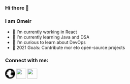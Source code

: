 ### Hi there 👋
### I am Omeir
- 🔭 I’m currently working in React
- 🌱 I’m currently learning Java and DSA
- 👯 I’m curious to learn about DevOps
- 🚀 2021 Goals: Contribute mor eto open-source projects

### Connect with me:
[<img height="32" width="32" src="https://raw.githubusercontent.com/iconic/open-iconic/master/svg/globe.svg" />][website]
[<img height="32" width="32" src="https://cdn.jsdelivr.net/npm/simple-icons@v5/icons/twitter.svg" className="twitter"/>][twitter]
[<img height="32" width="32" src="https://cdn.jsdelivr.net/npm/simple-icons@v3/icons/linkedin.svg" />][linkedin]


<!-- ### Languages and Tools: -->


<br/>
<br/>

[website]: https://omeir.tech
[twitter]: https://twitter.com/omeiirr
[linkedin]: https://linkedin.com/in/omeir-fawaz
[leetcode]: https://leetcode.com/omeiirr


<!--
**omeiirr/omeiirr** is a ✨ _special_ ✨ repository because its `README.md` (this file) appears on your GitHub profile.

Here are some ideas to get you started:

- 🔭 I’m currently working on ...
- 🌱 I’m currently learning ...
- 👯 I’m looking to collaborate on ...
- 🤔 I’m looking for help with ...
- 💬 Ask me about ...
- 📫 How to reach me: ...
- 😄 Pronouns: ...
- ⚡ Fun fact: ...
-->
